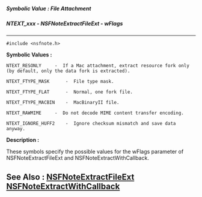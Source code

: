 ##### Symbolic Value : File Attachment
##### NTEXT_xxx - NSFNoteExtractFileExt - wFlags
---
```
#include <nsfnote.h>
```

**Symbolic Values :**

	NTEXT_RESONLY	  -  If a Mac attachment, extract resource fork only (by default, only the data fork is extracted).

	NTEXT_FTYPE_MASK	  -  File type mask.

	NTEXT_FTYPE_FLAT	  -  Normal, one fork file.

	NTEXT_FTYPE_MACBIN	  -  MacBinaryII file.

	NTEXT_RAWMIME	  -  Do not decode MIME content transfer encoding.

	NTEXT_IGNORE_HUFF2	  -  Ignore checksum mismatch and save data anyway.


**Description :**

These symbols specify the possible values for the wFlags parameter of NSFNoteExtractFileExt and NSFNoteExtractWithCallback.


**See Also :**
[NSFNoteExtractFileExt](/domino-c-api-docs/reference/Func/NSFNoteExtractFileExt)
[NSFNoteExtractWithCallback](/domino-c-api-docs/reference/Func/NSFNoteExtractWithCallback)
---
